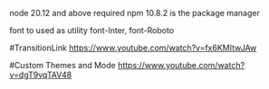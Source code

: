 node 20.12 and above required
npm 10.8.2 is the package manager

font to used as utility font-Inter, font-Roboto

#TransitionLink
https://www.youtube.com/watch?v=fx6KMItwJAw

#Custom Themes and Mode
https://www.youtube.com/watch?v=dgT9vqTAV48
